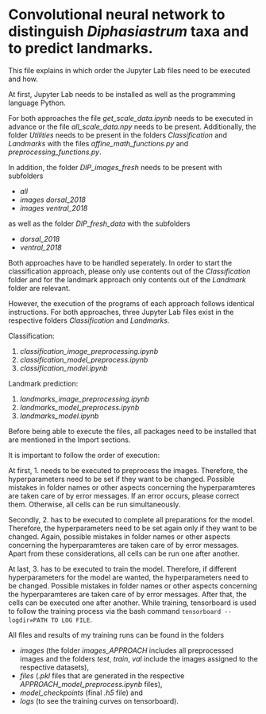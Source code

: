 # Convolutional neural network to distinguish *Diphasiastrum* taxa and to predict landmarks.

This file explains in which order the Jupyter Lab files need to be executed and how.

At first, Jupyter Lab needs to be installed as well as the programming language Python.

For both approaches the file *get_scale_data.ipynb* needs to be executed in advance or the file *all_scale_data.npy* needs to be present.
Additionally, the folder *Utilities* needs to be present in the folders *Classification* and *Landmarks* with the files *affine_math_functions.py* and *preprocessing_functions.py*.

In addition, the folder *DIP_images_fresh* needs to be present with subfolders 
- *all*                                            
- *images dorsal_2018*
- *images ventral_2018*

as well as the folder *DIP_fresh_data* with the subfolders 
- *dorsal_2018*
- *ventral_2018*

Both approaches have to be handled seperately.
In order to start the classification approach, please only use contents out of the *Classification* folder and for the landmark approach only contents out of the *Landmark* folder are relevant.

However, the execution of the programs of each approach follows identical instructions.
For both approaches, three Jupyter Lab files exist in the respective folders *Classification* and *Landmarks*.

Classification:
 
1. *classification_image_preprocessing.ipynb*
2. *classification_model_preprocess.ipynb*
3. *classification_model.ipynb*

Landmark prediction:

1. *landmarks_image_preprocessing.ipynb*
2. *landmarks_model_preprocess.ipynb*
3. *landmarks_model.ipynb*

Before being able to execute the files, all packages need to be installed that are mentioned in the Import sections.

It is important to follow the order of execution: 

At first, 1. needs to be executed to preprocess the images. 
Therefore, the hyperparameters need to be set if they want to be changed. 
Possible mistakes in folder names or other aspects concerning the hyperparamteres are taken care of by error messages.
If an error occurs, please correct them.
Otherwise, all cells can be run simultaneously.

Secondly, 2. has to be executed to complete all preparations for the model.
Therefore, the hyperparameters need to be set again only if they want to be changed.
Again, possible mistakes in folder names or other aspects concerning the hyperparamteres are taken care of by error messages.
Apart from these considerations, all cells can be run one after another.

At last, 3. has to be executed to train the model.
Therefore, if different hyperparameters for the model are wanted, the hyperparameters need to be changed. 
Possible mistakes in folder names or other aspects concerning the hyperparamteres are taken care of by error messages.
After that, the cells can be executed one after another.
While training, tensorboard is used to follow the training process via the bash command `tensorboard --logdir=PATH TO LOG FILE`. 


All files and results of my training runs can be found in the folders 
- *images* (the folder *images_APPROACH* includes all preprocessed images and the folders *test*, *train*, *val* include the images assigned to the respective datasets), 
- *files* (*.pkl* files that are generated in the respective *APPROACH_model_preprocess.ipynb* files), 
- *model_checkpoints* (final *.h5* file) and 
- *logs* (to see the training curves on tensorboard).